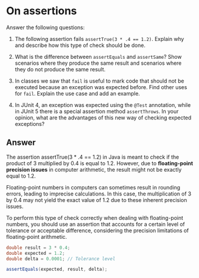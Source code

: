 # On assertions

Answer the following questions:

1. The following assertion fails `assertTrue(3 * .4 == 1.2)`. Explain why and describe how this type of check should be done.

2. What is the difference between `assertEquals` and `assertSame`? Show scenarios where they produce the same result and scenarios where they do not produce the same result.

3. In classes we saw that `fail` is useful to mark code that should not be executed because an exception was expected before. Find other uses for `fail`. Explain the use case and add an example.

4. In JUnit 4, an exception was expected using the `@Test` annotation, while in JUnit 5 there is a special assertion method `assertThrows`. In your opinion, what are the advantages of this new way of checking expected exceptions?

## Answer

The assertion assertTrue(3 * .4 == 1.2) in Java is meant to check if the product of 3 multiplied by 0.4 is equal to 1.2. However, due to **floating-point precision issues** in computer arithmetic, the result might not be exactly equal to 1.2.

Floating-point numbers in computers can sometimes result in rounding errors, leading to imprecise calculations. In this case, the multiplication of 3 by 0.4 may not yield the exact value of 1.2 due to these inherent precision issues.

To perform this type of check correctly when dealing with floating-point numbers, you should use an assertion that accounts for a certain level of tolerance or acceptable difference, considering the precision limitations of floating-point arithmetic. 

```java
double result = 3 * 0.4;
double expected = 1.2;
double delta = 0.0001; // Tolerance level

assertEquals(expected, result, delta);
```
